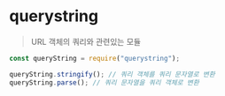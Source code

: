 # querystring

> URL 객체의 쿼리와 관련있는 모듈

```js
const queryString = require("querystring");

queryString.stringify(); // 쿼리 객체를 쿼리 문자열로 변환
queryString.parse(); // 쿼리 문자열을 쿼리 객체로 변환
```
